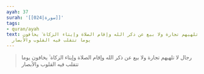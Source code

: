 ```yaml
---
ayah: 37
surah: '[[024|سورة]]'
tags:
- quran/ayah
text: رجال لا تلهيهم تجارة ولا بيع عن ذكر الله وإقام الصلاة وإيتاء الزكاة ۙ يخافون
  يوما تتقلب فيه القلوب والأبصار
---
```

> رجال لا تلهيهم تجارة ولا بيع عن ذكر الله وإقام الصلاة وإيتاء الزكاة ۙ يخافون يوما تتقلب فيه القلوب والأبصار
